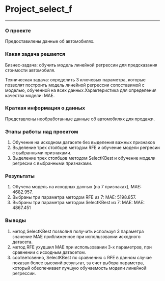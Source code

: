 # Project_select_f

____
### О проекте
Предоставилены данные об автомобилях.

### Какая задача решается
Бизнес-задача: обучить модель линейной регрессии для предсказания стоимости автомобиля.

Техническая задача: определить 3 ключевых параметра, которые позволят построить модель линейной регрессии сопоставимой с моделью, обученной на всех данных.Характеристика для определения качества модели: МАЕ.

### Краткая информация о данных
Представлены необработанные данные об автомобилях для продажи.

### Этапы работы над проектом
1. Обучение на исходном датасете без выделения важных признаков
2. Выделение трех столбцов методом RFE и обучение модели регресии с выбранными признаками.
3. Выделение трех столбцов методом SelectKBest и обучение модели регресии с выбранными признаками.
  
### Результаты
1. Обучена модель на исходных данных (на 7 признаках), MAE: 4682.957.
2. Выбраны три параметра методом RFE из 7: MAE: 5198.857.
3. Выбраны три параметра методом SelectKBest из 7: MAE: MAE: 4867.451

### Выводы
1) метод SelectKBest позволил получить используя 3 параметра значение МАЕ приближенное при использовании исходного датасета.
2) метод RFE ухудшил МАЕ при использовании 3-х параметров, при сравнении с исходным датасетом.
3) соответсвенно, SelectKBest по сравнению с RFE в данном случае показал более высокий результат, за счет выбора параметра, который обеспечивает лучшую обучаемость модели линейной регрессии.
